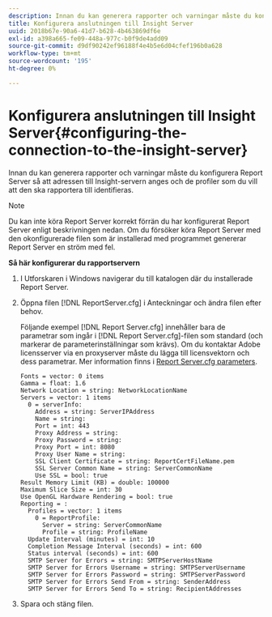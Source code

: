 ```yaml
---
description: Innan du kan generera rapporter och varningar måste du konfigurera Report Server så att adressen till Insight-servern anges och de profiler som du vill att den ska rapportera till identifieras.
title: Konfigurera anslutningen till Insight Server
uuid: 2018b67e-90a6-41d7-b628-4b463869df6e
exl-id: a398a665-fe09-448a-977c-b0f9de4add09
source-git-commit: d9df90242ef96188f4e4b5e6d04cfef196b0a628
workflow-type: tm+mt
source-wordcount: '195'
ht-degree: 0%

---
```


# Konfigurera anslutningen till Insight Server{#configuring-the-connection-to-the-insight-server}

Innan du kan generera rapporter och varningar måste du konfigurera Report Server så att adressen till Insight-servern anges och de profiler som du vill att den ska rapportera till identifieras.

>[!NOTE]
>
>Du kan inte köra Report Server korrekt förrän du har konfigurerat Report Server enligt beskrivningen nedan. Om du försöker köra Report Server med den okonfigurerade filen som är installerad med programmet genererar Report Server en ström med fel.

**Så här konfigurerar du rapportservern**

1. I Utforskaren i Windows navigerar du till katalogen där du installerade Report Server.
1. Öppna filen [!DNL ReportServer.cfg] i Anteckningar och ändra filen efter behov.

   Följande exempel [!DNL Report Server.cfg] innehåller bara de parametrar som ingår i [!DNL Report Server.cfg]-filen som standard (och markerar de parameterinställningar som krävs). Om du kontaktar Adobe licensserver via en proxyserver måste du lägga till licensvektorn och dess parametrar. Mer information finns i [Report Server.cfg parameters](../../../home/c-rpt-oview/c-rpt-param-ref/c-rpt-svr-param.md#concept-53359b328fd140d593c3f2fc0031be06).

   ```
   Fonts = vector: 0 items
   Gamma = float: 1.6
   Network Location = string: NetworkLocationName
   Servers = vector: 1 items
     0 = serverInfo:
       Address = string: ServerIPAddress
       Name = string: 
       Port = int: 443
       Proxy Address = string:
       Proxy Password = string:
       Proxy Port = int: 8080
       Proxy User Name = string:
       SSL Client Certificate = string: ReportCertFileName.pem
       SSL Server Common Name = string: ServerCommonName
       Use SSL = bool: true
   Result Memory Limit (KB) = double: 100000
   Maximum Slice Size = int: 30
   Use OpenGL Hardware Rendering = bool: true
   Reporting = :
     Profiles = vector: 1 items
       0 = ReportProfile:
         Server = string: ServerCommonName
         Profile = string: ProfileName
     Update Interval (minutes) = int: 10
     Completion Message Interval (seconds) = int: 600
     Status interval (seconds) = int: 600
     SMTP Server for Errors = string: SMTPServerHostName
     SMTP Server for Errors Username = string: SMTPServerUsername
     SMTP Server for Errors Password = string: SMTPServerPassword
     SMTP Server for Errors Send From = string: SenderAddress
     SMTP Server for Errors Send To = string: RecipientAddresses
   ```

1. Spara och stäng filen.
